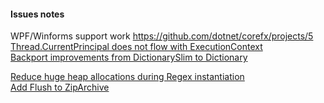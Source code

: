 #### Issues notes
WPF/Winforms support work https://github.com/dotnet/corefx/projects/5  
[Thread.CurrentPrincipal does not flow with ExecutionContext](https://github.com/dotnet/corefx/issues/34489)  
[Backport improvements from DictionarySlim to Dictionary](https://github.com/dotnet/corefx/issues/33392)  

[Reduce huge heap allocations during Regex instantiation](https://github.com/dotnet/corefx/issues/30507)  
[Add Flush to ZipArchive](https://github.com/dotnet/corefx/issues/25273#issuecomment-412282034)  
